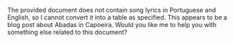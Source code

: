 The provided document does not contain song lyrics in Portuguese and English, so I cannot convert it into a table as specified. This appears to be a blog post about Abadas in Capoeira. Would you like me to help you with something else related to this document?